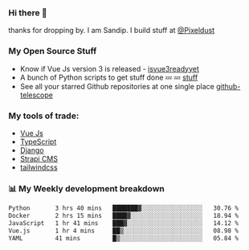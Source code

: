 ### Hi there 👋

thanks for dropping by.
I am Sandip. I build stuff at [@Pixeldust](github.com/pixeldust-in/)

###  **My Open Source Stuff**

 - Know if Vue Js version 3 is released -  [isvue3readyyet](https://github.com/sandiprb/isvue3readyyet)
 - A bunch of Python scripts to get stuff done 💤 💤 [stuff](https://github.com/sandiprb/stuff)
 - See all your starred Github repositories at one single place [github-telescope](https://github.com/sandiprb/github-telescope)



###  **My tools of trade:**
 - [Vue Js](https://github.com/vuejs/vue/)
 - [TypeScript](https://github.com/microsoft/TypeScript)
 - [Django](github.com/django/django)
 - [Strapi CMS](github.com/strapi/strapi)
 - [tailwindcss](https://github.com/tailwindlabs/tailwindcss)


###  📊 **My Weekly development breakdown**
<!--START_SECTION:waka-->

```txt
Python       3 hrs 40 mins   ███████▓░░░░░░░░░░░░░░░░░   30.76 %
Docker       2 hrs 15 mins   ████▓░░░░░░░░░░░░░░░░░░░░   18.94 %
JavaScript   1 hr 41 mins    ███▓░░░░░░░░░░░░░░░░░░░░░   14.12 %
Vue.js       1 hr 4 mins     ██▒░░░░░░░░░░░░░░░░░░░░░░   08.98 %
YAML         41 mins         █▒░░░░░░░░░░░░░░░░░░░░░░░   05.84 %
```

<!--END_SECTION:waka-->

